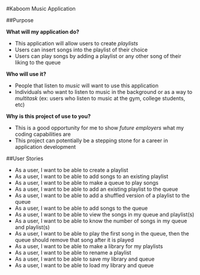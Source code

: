 #Kaboom Music Application

##Purpose

**What will my application do?**
- This application will allow users to create *playlists*
- Users can insert songs into the playlist of their choice
- Users can play songs by adding a playlist or any other song of their liking to the queue

**Who will use it?**
- People that listen to *music* will want to use this application
- Individuals who want to listen to music in the background or as a way to *multitask* (ex: users who listen to music at the gym, college students, etc)

**Why is this project of use to you?**
- This is a good opportunity for me to show *future employers* what my coding capabilities are
- This project can potentially be a stepping stone for a career in application development

##User Stories
- As a user, I want to be able to create a playlist
- As a user, I want to be able to add songs to an existing playlist
- As a user, I want to be able to make a queue to play songs
- As a user, I want to be able to add an existing playlist to the queue
- As a user, I want to be able to add a shuffled version of a playlist to the queue
- As a user, I want to be able to add songs to the queue
- As a user, I want to be able to view the songs in my queue and playlist(s)
- As a user, I want to be able to know the number of songs in my queue and playlist(s)
- As a user, I want to be able to play the first song in the queue, then the queue should remove that song after it is played
- As a user, I want to be able to make a library for my playlists
- As a user, I want to be able to rename a playlist
- As a user, I want to be able to save my library and queue
- As a user, I want to be able to load my library and queue
